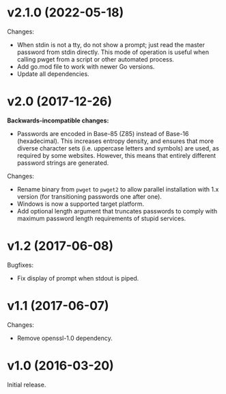 # v2.1.0 (2022-05-18)

Changes:

- When stdin is not a tty, do not show a prompt; just read the master password
  from stdin directly. This mode of operation is useful when calling pwget from
  a script or other automated process.
- Add go.mod file to work with newer Go versions.
- Update all dependencies.

# v2.0 (2017-12-26)

**Backwards-incompatible changes:**

- Passwords are encoded in Base-85 (Z85) instead of Base-16 (hexadecimal).
  This increases entropy density, and ensures that more diverse character sets
  (i.e. uppercase letters and symbols) are used, as required by some websites.
  However, this means that entirely different password strings are generated.

Changes:

- Rename binary from `pwget` to `pwget2` to allow parallel installation with
  1.x version (for transitioning passwords one after one).
- Windows is now a supported target platform.
- Add optional length argument that truncates passwords to comply with maximum
  password length requirements of stupid services.

# v1.2 (2017-06-08)

Bugfixes:

- Fix display of prompt when stdout is piped.

# v1.1 (2017-06-07)

Changes:

- Remove openssl-1.0 dependency.

# v1.0 (2016-03-20)

Initial release.
